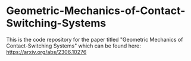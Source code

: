 # Geometric-Mechanics-of-Contact-Switching-Systems
This is the code repository for the paper titled "Geometric Mechanics of Contact-Switching Systems" which can be found here: https://arxiv.org/abs/2306.10276
